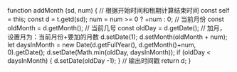 function addMonth (sd, num)  {
    // 根据开始时间和租期计算结束时间
    const self = this;
    const d = t.getd(sd);
    num = num >= 0 ? +num : 0;
    // 当前月份
    const oldMonth = d.getMonth();
    // 当前几号
    const oldDay = d.getDate();
    // 加月，设置月为：当前月份+要加的月数
    d.setDate(1);
    d.setMonth(oldMonth + num);
    let daysInMonth = new Date(d.getFullYear(), d.getMonth()+num, 0).getDate();
    d.setDate(Math.min(oldDay, daysInMonth));
    if (oldDay < daysInMonth) {
      d.setDate(oldDay -1);
    }
    // 输出时间戳
    return d;
  }